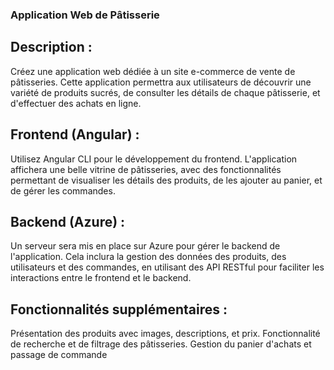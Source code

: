 ### Application Web de Pâtisserie
## Description : 
Créez une application web dédiée à un site e-commerce de vente de pâtisseries. Cette application permettra aux utilisateurs de découvrir une variété de produits sucrés, de consulter les détails de chaque pâtisserie, et d'effectuer des achats en ligne.

## Frontend (Angular) :
Utilisez Angular CLI pour le développement du frontend. L'application affichera une belle vitrine de pâtisseries, avec des fonctionnalités permettant de visualiser les détails des produits, de les ajouter au panier, et de gérer les commandes.

## Backend (Azure) :
Un serveur sera mis en place sur Azure pour gérer le backend de l'application. Cela inclura la gestion des données des produits, des utilisateurs et des commandes, en utilisant des API RESTful pour faciliter les interactions entre le frontend et le backend.

## Fonctionnalités supplémentaires :

Présentation des produits avec images, descriptions, et prix.
Fonctionnalité de recherche et de filtrage des pâtisseries.
Gestion du panier d'achats et passage de commande
